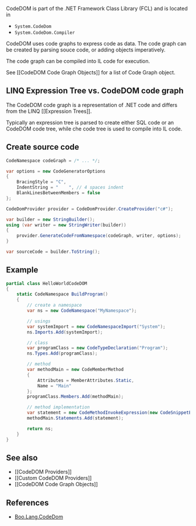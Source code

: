 CodeDOM is part of the .NET Framework Class Library (FCL) and is located in
- `System.CodeDom`
- `System.CodeDom.Compiler`

CodeDOM uses code graphs to express code as data. The code graph can be created by parsing souce code, or adding objects imperatively.

The code graph can be compiled into IL code for execution.

See [[CodeDOM Code Graph Objects]] for a list of Code Graph object.

## LINQ Expression Tree vs. CodeDOM code graph

The CodeDOM code graph is a representation of .NET code and differs from the LINQ [[Expression Trees]].

Typically an expression tree is parsed to create either SQL code or an CodeDOM code tree, while che code tree is used to compile into IL code.

## Create source code

```csharp
CodeNamespace codeGraph = /* ... */;

var options = new CodeGeneratorOptions
{
    BracingStyle = "C",
    IndentString = "    ", // 4 spaces indent
    BlankLinesBetweenMembers = false
};

CodeDomProvider provider = CodeDomProvider.CreateProvider("c#");

var builder = new StringBuilder();
using (var writer = new StringWriter(builder))
{
    provider.GenerateCodeFromNamespace(codeGraph, writer, options);
}

var sourceCode = builder.ToString();
```

## Example

```csharp
partial class HelloWorldCodeDOM
{
    static CodeNamespace BuildProgram()
    {
        // create a namespace
        var ns = new CodeNamespace("MyNamespace");

        // usings
        var systemImport = new CodeNamespaceImport("System");
        ns.Imports.Add(systemImport);

        // class
        var programClass = new CodeTypeDeclaration("Program");
        ns.Types.Add(programClass);

        // method
        var methodMain = new CodeMemberMethod
        {
            Attributes = MemberAttributes.Static,
            Name = "Main"
        };
        programClass.Members.Add(methodMain);

        // method implementation
        var statement = new CodeMethodInvokeExpression(new CodeSnippetExpression("Console"), "WriteLine", new CodePrimitiveExpression("Hello, world!"));
        methodMain.Statements.Add(statement);

        return ns;
    }
}
```

## See also

- [[CodeDOM Providers]]
- [[Custom CodeDOM Providers]]
- [[CodeDOM Code Graph Objects]]

## References

- [Boo.Lang.CodeDom](https://github.com/bamboo/boo/tree/master/src/Boo.Lang.CodeDom)
